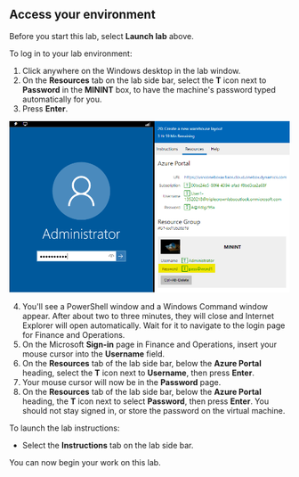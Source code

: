 ## Access your environment

Before you start this lab, select **Launch lab** above. 

To log in to your lab environment:

1. Click anywhere on the Windows desktop in the lab window. 
2. On the **Resources** tab on the lab side bar, select the **T** icon next to **Password** in the **MININT** box, to have the machine's password typed automatically for you. 
3. Press **Enter**. 

![Image of the lab password on the Resources tab.](../includes/vm-login.png)

4. You'll see a PowerShell window and a Windows Command window appear. After about two to three minutes, they will close and Internet Explorer will open automatically. Wait for it to navigate to the login page for Finance and Operations. 
5. On the Microsoft **Sign-in** page in Finance and Operations, insert your mouse cursor into the **Username** field. 
6. On the **Resources** tab of the lab side bar, below the **Azure Portal** heading, select the **T** icon next to **Username**, then press **Enter**. 
7. Your mouse cursor will now be in the **Password** page.
8. On the **Resources** tab of the lab side bar, below the **Azure Portal** heading, the **T** icon next to select **Password**, then press **Enter**. You should not stay signed in, or store the password on the virtual machine. 

To launch the lab instructions:

- Select the **Instructions** tab on the lab side bar.

You can now begin your work on this lab. 